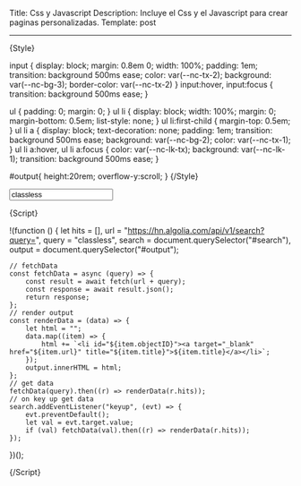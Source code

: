 Title: Css y Javascript
Description: Incluye el Css y el Javascript para crear paginas personalizadas.
Template: post

----

{Style}

input {
	display: block;
	margin: 0.8em 0;
	width: 100%;
	padding: 1em;
	transition: background 500ms ease;
	color: var(--nc-tx-2);
	background: var(--nc-bg-3);
	border-color: var(--nc-tx-2)
}
input:hover, input:focus {
	transition: background 500ms ease;
}

ul {
	padding: 0;
	margin: 0;
}
ul li {
	display: block;
	width: 100%;
	margin: 0;
	margin-bottom: 0.5em;
	list-style: none;
}
ul li:first-child {
	margin-top: 0.5em;
}
ul li a {
	display: block;
	text-decoration: none;
	padding: 1em;
	transition: background 500ms ease;
	background: var(--nc-bg-2);
	color: var(--nc-tx-1);
}
ul li a:hover, ul li a:focus {
	color: var(--nc-lk-tx);
	background: var(--nc-lk-1);
  	transition: background 500ms ease;
}

#output{
	height:20rem;
	overflow-y:scroll;
}
{/Style}

<div id="root1">
  <input id="search" type="text" value="classless">
  <ul id="output"></ul>
</div>


{Script}

!(function () {
	let hits = [],
		url = "https://hn.algolia.com/api/v1/search?query=",
		query = "classless",
		search = document.querySelector("#search"),
		output = document.querySelector("#output");

	// fetchData
	const fetchData = async (query) => {
		const result = await fetch(url + query);
		const response = await result.json();
		return response;
	};
	// render output
	const renderData = (data) => {
		let html = "";
		data.map((item) => {
			html += `<li id="${item.objectID}"><a target="_blank" href="${item.url}" title="${item.title}">${item.title}</a></li>`;
		});
		output.innerHTML = html;
	};
	// get data
	fetchData(query).then((r) => renderData(r.hits));
	// on key up get data
	search.addEventListener("keyup", (evt) => {
		evt.preventDefault();
		let val = evt.target.value;
		if (val) fetchData(val).then((r) => renderData(r.hits));
	});
})();

{/Script}